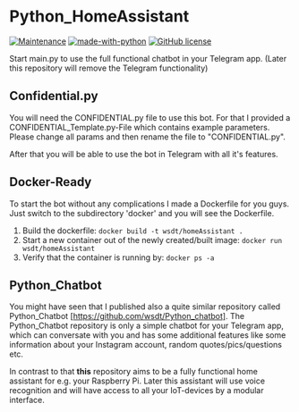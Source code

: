 # Python_HomeAssistant
[![Maintenance](https://img.shields.io/badge/Maintained%3F-yes-green.svg)](https://GitHub.com/Naereen/StrapDown.js/graphs/commit-activity)
[![made-with-python](https://img.shields.io/badge/Made%20with-Python-1f425f.svg)](https://www.python.org/)
[![GitHub license](https://img.shields.io/github/license/Naereen/StrapDown.js.svg)](https://github.com/Naereen/StrapDown.js/blob/master/LICENSE)

Start main.py to use the full functional chatbot in your Telegram app. (Later this repository will remove the Telegram functionality)

## Confidential.py
You will need the CONFIDENTIAL.py file to use this bot. For that I provided a CONFIDENTIAL_Template.py-File
which contains example parameters. Please change all params and then rename the file to "CONFIDENTIAL.py". 

After that you will be able to use the bot in Telegram with all it's features. 

## Docker-Ready
To start the bot without any complications I made a Dockerfile for you guys. Just switch to the subdirectory 'docker' and you will see the Dockerfile. 
1. Build the dockerfile: 
``` docker build -t wsdt/homeAssistant . ```
1. Start a new container out of the newly created/built image: 
``` docker run wsdt/homeAssistant ```
1. Verify that the container is running by: 
``` docker ps -a ```


## Python_Chatbot
You might have seen that I published also a quite similar repository called Python_Chatbot [https://github.com/wsdt/Python_chatbot]. The Python_Chatbot repository is only a simple chatbot for your Telegram app, which can conversate with you and has some additional features like some information about your Instagram account, random quotes/pics/questions etc. 

In contrast to that **this** repository aims to be a fully functional home assistant for e.g. your Raspberry Pi. Later this assistant will use voice recognition and will have access to all your IoT-devices by a modular interface. 
